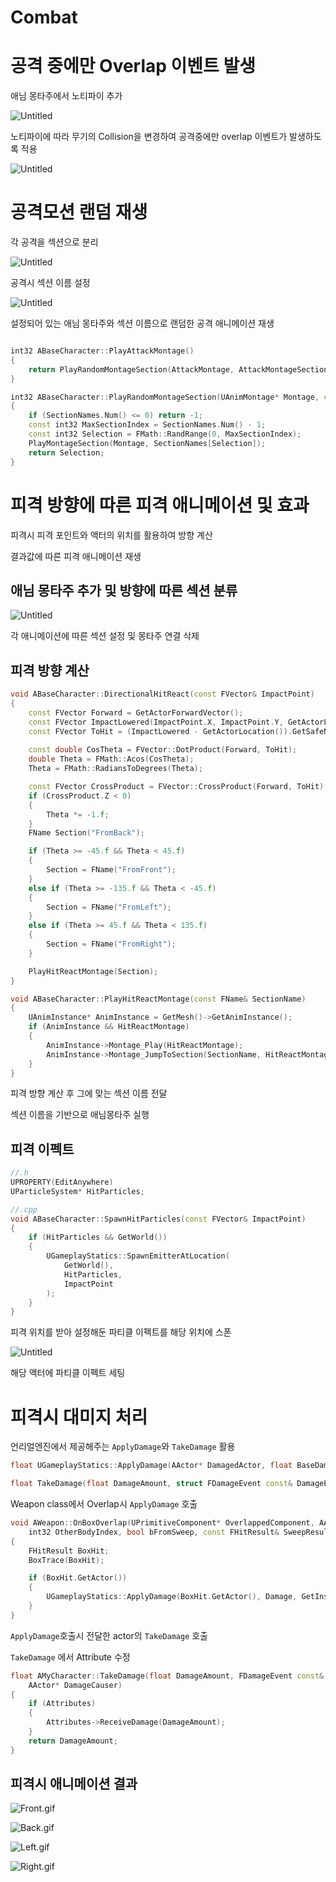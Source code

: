 # Combat

# 공격 중에만 Overlap 이벤트 발생

애님 몽타주에서 노티파이 추가

![Untitled](Combat%20c670132e8da547dd8cb3ddea5d4b9df1/Untitled.png)

노티파이에 따라 무기의 Collision을 변경하여 공격중에만 overlap 이벤트가 발생하도록 적용

![Untitled](Combat%20c670132e8da547dd8cb3ddea5d4b9df1/Untitled%201.png)

# 공격모션 랜덤 재생

각 공격을 섹션으로 분리

![Untitled](Combat%20c670132e8da547dd8cb3ddea5d4b9df1/Untitled.png)

공격시 섹션 이름 설정

![Untitled](Combat%20c670132e8da547dd8cb3ddea5d4b9df1/Untitled%202.png)

설정되어 있는 애님 몽타주와 섹션 이름으로 랜덤한 공격 애니메이션 재생

```cpp

int32 ABaseCharacter::PlayAttackMontage()
{
	return PlayRandomMontageSection(AttackMontage, AttackMontageSections);
}

int32 ABaseCharacter::PlayRandomMontageSection(UAnimMontage* Montage, const TArray<FName>& SectionNames)
{
	if (SectionNames.Num() <= 0) return -1;
	const int32 MaxSectionIndex = SectionNames.Num() - 1;
	const int32 Selection = FMath::RandRange(0, MaxSectionIndex);
	PlayMontageSection(Montage, SectionNames[Selection]);
	return Selection;
}
```

# 피격 방향에 따른 피격 애니메이션 및 효과

피격시 피격 포인트와 액터의 위치를 활용하여 방향 계산

결과값에 따른 피격 애니메이션 재생

## 애님 몽타주 추가 및 방향에 따른 섹션 분류

![Untitled](Combat%20c670132e8da547dd8cb3ddea5d4b9df1/Untitled%203.png)

각 애니메이션에 따른 섹션 설정 및 몽타주 연결 삭제

## 피격 방향 계산

```cpp
void ABaseCharacter::DirectionalHitReact(const FVector& ImpactPoint)
{
	const FVector Forward = GetActorForwardVector();
	const FVector ImpactLowered(ImpactPoint.X, ImpactPoint.Y, GetActorLocation().Z);
	const FVector ToHit = (ImpactLowered - GetActorLocation()).GetSafeNormal();
	
	const double CosTheta = FVector::DotProduct(Forward, ToHit);
	double Theta = FMath::Acos(CosTheta);
	Theta = FMath::RadiansToDegrees(Theta);

	const FVector CrossProduct = FVector::CrossProduct(Forward, ToHit);
	if (CrossProduct.Z < 0)
	{
		Theta *= -1.f;
	}
	FName Section("FromBack");

	if (Theta >= -45.f && Theta < 45.f)
	{
		Section = FName("FromFront");
	}
	else if (Theta >= -135.f && Theta < -45.f)
	{
		Section = FName("FromLeft");
	}
	else if (Theta >= 45.f && Theta < 135.f)
	{
		Section = FName("FromRight");
	}

	PlayHitReactMontage(Section);
}

void ABaseCharacter::PlayHitReactMontage(const FName& SectionName)
{
	UAnimInstance* AnimInstance = GetMesh()->GetAnimInstance();
	if (AnimInstance && HitReactMontage)
	{
		AnimInstance->Montage_Play(HitReactMontage);
		AnimInstance->Montage_JumpToSection(SectionName, HitReactMontage);
	}
}
```

피격 방향 계산 후 그에 맞는 섹션 이름 전달

섹션 이름을 기반으로 애님몽타주 실행

## 피격 이펙트

```cpp
//.h
UPROPERTY(EditAnywhere)
UParticleSystem* HitParticles;

//.cpp
void ABaseCharacter::SpawnHitParticles(const FVector& ImpactPoint)
{
	if (HitParticles && GetWorld())
	{
		UGameplayStatics::SpawnEmitterAtLocation(
			GetWorld(),
			HitParticles,
			ImpactPoint
		);
	}
}
```

피격 위치를 받아 설정해둔 파티클 이펙트를 해당 위치에 스폰

![Untitled](Combat%20c670132e8da547dd8cb3ddea5d4b9df1/Untitled%204.png)

해당 액터에 파티클 이펙트 세팅

# 피격시 대미지 처리

언리얼엔진에서 제공해주는 `ApplyDamage`와 `TakeDamage` 활용

```cpp
float UGameplayStatics::ApplyDamage(AActor* DamagedActor, float BaseDamage, AController* EventInstigator, AActor* DamageCauser, TSubclassOf<UDamageType> DamageTypeClass)

float TakeDamage(float DamageAmount, struct FDamageEvent const& DamageEvent, class AController* EventInstigator, AActor* DamageCauser);
```

Weapon class에서 Overlap시 `ApplyDamage` 호출

```cpp
void AWeapon::OnBoxOverlap(UPrimitiveComponent* OverlappedComponent, AActor* OtherActor, UPrimitiveComponent* OtherComp,
	int32 OtherBodyIndex, bool bFromSweep, const FHitResult& SweepResult)
{
	FHitResult BoxHit;
	BoxTrace(BoxHit);

	if (BoxHit.GetActor())
	{
		UGameplayStatics::ApplyDamage(BoxHit.GetActor(), Damage, GetInstigator()->GetController(), this, UDamageType::StaticClass());
	}
}
```

`ApplyDamage`호출시 전달한 actor의 `TakeDamage` 호출

`TakeDamage` 에서 Attribute 수정

```cpp
float AMyCharacter::TakeDamage(float DamageAmount, FDamageEvent const& DamageEvent, AController* EventInstigator,
	AActor* DamageCauser)
{
	if (Attributes)
	{
		Attributes->ReceiveDamage(DamageAmount);
	}
	return DamageAmount;
}
```

## 피격시 애니메이션 결과

![Front.gif](Combat%20c670132e8da547dd8cb3ddea5d4b9df1/Front.gif)

![Back.gif](Combat%20c670132e8da547dd8cb3ddea5d4b9df1/Back.gif)

![Left.gif](Combat%20c670132e8da547dd8cb3ddea5d4b9df1/Left.gif)

![Right.gif](Combat%20c670132e8da547dd8cb3ddea5d4b9df1/Right.gif)